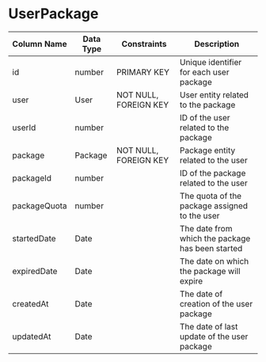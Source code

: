 # UserPackage

| Column Name | Data Type | Constraints | Description |
|-------------|-----------|-------------|-------------|
| id | number | PRIMARY KEY | Unique identifier for each user package |
| user | User | NOT NULL, FOREIGN KEY | User entity related to the package |
| userId | number |  | ID of the user related to the package |
| package | Package | NOT NULL, FOREIGN KEY | Package entity related to the user |
| packageId | number |  | ID of the package related to the user |
| packageQuota | number |  | The quota of the package assigned to the user |
| startedDate | Date |  | The date from which the package has been started |
| expiredDate | Date |  | The date on which the package will expire |
| createdAt | Date |  | The date of creation of the user package |
| updatedAt | Date |  | The date of last update of the user package |
